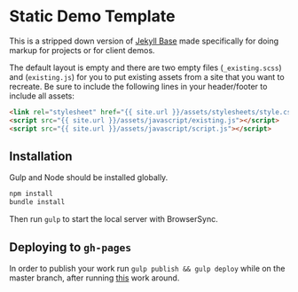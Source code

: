 # Static Demo Template
This is a stripped down version of [Jekyll Base](https://github.com/Gizra/jekyll-base)
made specifically for doing markup for projects or for client demos.

The default layout is empty and there are two empty files (`_existing.scss`) and (`existing.js`) for you to put existing assets from a site that you want to recreate. Be sure to include the following lines in your header/footer to include all assets:

```html
<link rel="stylesheet" href="{{ site.url }}/assets/stylesheets/style.css" />
<script src="{{ site.url }}/assets/javascript/existing.js"></script>
<script src="{{ site.url }}/assets/javascript/script.js"></script>
```

## Installation
Gulp and Node should be installed globally.

```bash
npm install
bundle install
```

Then run `gulp` to start the local server with BrowserSync.

## Deploying to `gh-pages`
In order to publish your work run `gulp publish && gulp deploy` while on the master
branch, after running [this](https://github.com/shinnn/gulp-gh-pages/issues/116#issuecomment-364959382)
work around.
